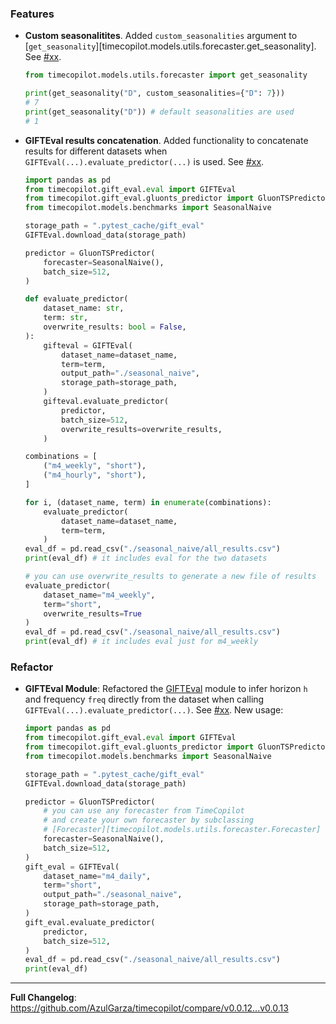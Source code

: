 ### Features

* **Custom seasonalitites**. Added `custom_seasonalities` argument to [`get_seasonality`][timecopilot.models.utils.forecaster.get_seasonality]. See [#xx](https://github.com/AzulGarza/timecopilot/pull/xx).
    ```python
    from timecopilot.models.utils.forecaster import get_seasonality

    print(get_seasonality("D", custom_seasonalities={"D": 7}))
    # 7
    print(get_seasonality("D")) # default seasonalities are used
    # 1
    ```

* **GIFTEval results concatenation**. Added functionality to concatenate results for different datasets when `GIFTEval(...).evaluate_predictor(...)` is used. See [#xx](https://github.com/AzulGarza/timecopilot/pull/xx). 
    ```python
    import pandas as pd
    from timecopilot.gift_eval.eval import GIFTEval
    from timecopilot.gift_eval.gluonts_predictor import GluonTSPredictor
    from timecopilot.models.benchmarks import SeasonalNaive

    storage_path = ".pytest_cache/gift_eval"
    GIFTEval.download_data(storage_path)

    predictor = GluonTSPredictor(
        forecaster=SeasonalNaive(),
        batch_size=512,
    )

    def evaluate_predictor(
        dataset_name: str,
        term: str,
        overwrite_results: bool = False,
    ):
        gifteval = GIFTEval(
            dataset_name=dataset_name,
            term=term,
            output_path="./seasonal_naive",
            storage_path=storage_path,
        )
        gifteval.evaluate_predictor(
            predictor,
            batch_size=512,
            overwrite_results=overwrite_results,
        )

    combinations = [
        ("m4_weekly", "short"),
        ("m4_hourly", "short"),
    ]

    for i, (dataset_name, term) in enumerate(combinations):
        evaluate_predictor(
            dataset_name=dataset_name,
            term=term,
        )
    eval_df = pd.read_csv("./seasonal_naive/all_results.csv")
    print(eval_df) # it includes eval for the two datasets

    # you can use overwrite_results to generate a new file of results 
    evaluate_predictor(
        dataset_name="m4_weekly",
        term="short",
        overwrite_results=True
    )
    eval_df = pd.read_csv("./seasonal_naive/all_results.csv")
    print(eval_df) # it includes eval just for m4_weekly
    ```

### Refactor

* **GIFTEval Module**: Refactored the [GIFTEval](https://github.com/SalesforceAIResearch/gift-eval/) module to infer horizon `h` and frequency `freq` directly from the dataset when calling `GIFTEval(...).evaluate_predictor(...)`. See [#xx](https://github.com/AzulGarza/timecopilot/pull/xx). New usage:
    ```python
    import pandas as pd
    from timecopilot.gift_eval.eval import GIFTEval
    from timecopilot.gift_eval.gluonts_predictor import GluonTSPredictor
    from timecopilot.models.benchmarks import SeasonalNaive

    storage_path = ".pytest_cache/gift_eval"
    GIFTEval.download_data(storage_path)

    predictor = GluonTSPredictor(
        # you can use any forecaster from TimeCopilot
        # and create your own forecaster by subclassing 
        # [Forecaster][timecopilot.models.utils.forecaster.Forecaster]
        forecaster=SeasonalNaive(),
        batch_size=512,
    )
    gift_eval = GIFTEval(
        dataset_name="m4_daily",
        term="short",
        output_path="./seasonal_naive",
        storage_path=storage_path,
    )
    gift_eval.evaluate_predictor(
        predictor,
        batch_size=512,
    )
    eval_df = pd.read_csv("./seasonal_naive/all_results.csv")
    print(eval_df)
    ```

---

**Full Changelog**: https://github.com/AzulGarza/timecopilot/compare/v0.0.12...v0.0.13